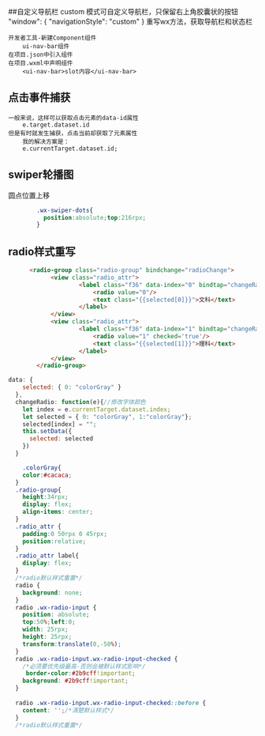 ##自定义导航栏
	custom 模式可自定义导航栏，只保留右上角胶囊状的按钮
		"window": {
	    	"navigationStyle": "custom"
	  	}
  	重写wx方法，获取导航栏和状态栏

  	开发者工具-新建Component组件
		ui-nav-bar组件
  	在项目.json中引入组件
	在项目.wxml中声明组件
		<ui-nav-bar>slot内容</ui-nav-bar>
		
## 点击事件捕获
	一般来说，这样可以获取点击元素的data-id属性
		e.target.dataset.id
	但是有时就发生捕获，点击当前却获取了元素属性
		我的解决方案是：
		e.currentTarget.dataset.id;
## swiper轮播图
圆点位置上移
```css
		.wx-swiper-dots{
		  position:absolute;top:216rpx;
		}
```

## radio样式重写
```html  
	  <radio-group class="radio-group" bindchange="radioChange">
			<view class="radio_attr">
					<label class="f36" data-index="0" bindtap="changeRadio">
						<radio value="0"/>
						<text class="{{selected[0]}}">文科</text>  
					</label>
			</view>
			<view class="radio_attr">
					<label class="f36" data-index="1" bindtap="changeRadio">
						<radio value="1" checked='true'/>
						<text class="{{selected[1]}}">理科</text>
					</label>
			</view>
		</radio-group>
```
```js
data: {
    selected: { 0: "colorGray" }
  },
  changeRadio: function(e){//修改字体颜色
    let index = e.currentTarget.dataset.index;
    let selected = { 0: "colorGray", 1:"colorGray"};
    selected[index] = "";
    this.setData({
      selected: selected
    })
  }
```
```css
	.colorGray{
    color:#cacaca;
  }
  .radio-group{
    height:34rpx;
    display: flex;
    align-items: center;
  }
  .radio_attr {
    padding:0 50rpx 0 45rpx;
    position:relative;
  }
  .radio_attr label{
    display: flex;
  }
  /*radio默认样式重置*/
  radio {
    background: none;
  }
  radio .wx-radio-input {
    position: absolute;
    top:50%;left:0;
    width: 25rpx;
    height: 25rpx;
    transform:translate(0,-50%);
  }
  radio .wx-radio-input.wx-radio-input-checked {
    /*必须要优先级最高-否则会被默认样式影响*/
     border-color:#2b9cff!important;
    background: #2b9cff!important;
  }
   
  radio .wx-radio-input.wx-radio-input-checked::before {
    content: '';/*清楚默认样式*/
  }
  /*radio默认样式重置*/
```